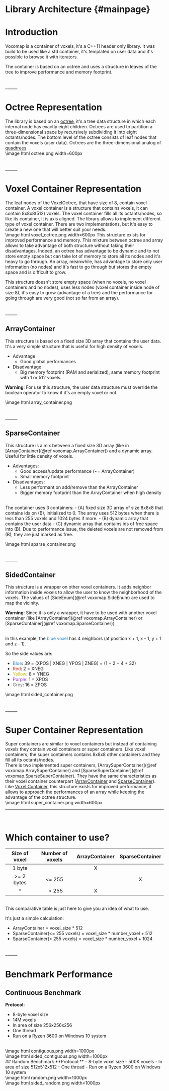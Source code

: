 # Library Architecture {#mainpage}
# Introduction
Voxomap is a container of voxels, it's a C++11 header only library. It was build to be used like a std container, it's templated on user data and it's possible to browse it with iterators.

The container is based on an octree and uses a structure in leaves of the tree to improve performance and memory footprint.

<br />
______
<br />

# Octree Representation
The library is based on an [octree](https://en.wikipedia.org/wiki/Octree), it's a tree data structure in which each internal node has exactly eight children.
Octrees are used to partition a three-dimensional space by recursively subdividing it into eight octants/nodes.
The bottom level of the octree consists of leaf nodes that contain the voxels (user data).
Octrees are the three-dimensional analog of [quadtrees](https://en.wikipedia.org/wiki/Quadtree).
<br />
\image html octree.png width=600px

<br />
______
<br />

# Voxel Container Representation
The leaf nodes of the VoxelOctree, that have size of 8, contain voxel container. A voxel container is a structure that contains voxels, it can contain 8x8x8(512) voxels. The voxel container fills all its octants/nodes, so like its container, it is axis aligned. The library allows to implement different type of voxel container. There are two implementations, but it's easy to create a new one that will better suit your needs.
<br />
\image html voxel_octree.png width=600px
This structure exists for improved performance and memory. This mixture between octree and array allows to take advantage of both structure without taking their disadvantages. Indeed, an octree has advantage to be dynamic and to not store empty space but can take lot of memory to store all its nodes and it's heavy to go through. An array, meanwhile, has advantage to store only user information (no nodes) and it's fast to go through but stores the empty space and is difficult to grow.

This structure doesn't store empty space (when no voxels, no voxel containers and no nodes), uses less nodes (voxel container inside node of size 8), it's easy to grow (advantage of a tree) and the performance for going through are very good (not so far from an array).

<br />
______
<br />

## ArrayContainer
This structure is based on a fixed size 3D array that contains the user data. It's a very simple structure that is useful for high density of voxels.
- Advantage
  - Good global performances
- Disadvantage
  - Big memory footprint (RAM and serialized), same memory footprint with 1 or 512 voxels.

**Warning**: For use this structure, the user data structure must override the boolean operator to know if it's an empty voxel or not.

\image html array_container.png

<br />
______
<br />

## SparseContainer
This structure is a mix between a fixed size 3D array (like in [ArrayContainer](@ref voxomap.ArrayContainer)) and a dynamic array. Useful for little density of voxels.
- Advantages:
  - Good access/update performance (~= ArrayContainer)
  - Small memory footprint
- Disadvantages:
  - Less performant on add/remove than the ArrayContainer
  - Bigger memory footprint than the ArrayContainer when high density

<br />
The container uses 3 containers:
- (A) fixed size 3D array of size 8x8x8 that contains ids on (B), initialized to 0. The array uses 512 bytes when there is less than 255 voxels and 1024 bytes if more.
- (B) dynamic array that contains the user data
- (C) dynamic array that contains ids of free space into (B). Due to performance issue, the deleted voxels are not removed from (B), they are just marked as free.
</div>

\image html sparse_container.png

<br />
______
<br />

## SidedContainer
This structure is a wrapper on other voxel containers. It adds neighbor information inside voxels to allow the user to know the neighborhood of the voxels.
The values of [SideEnum](@ref voxomap.SideEnum) are used to map the vicinity.

**Warning**:  Since it is only a wrapper, it have to be used with another voxel container (like [ArrayContainer](@ref voxomap.ArrayContainer) or [SparseContainer](@ref voxomap.SparseContainer))

<br />
In this example, the <span style="color: #388bcf;">blue voxel</span> has 4 neighbors (at position x + 1, x - 1, y + 1 and z - 1).

So the side values are:
- <span style="color: #388bcf;">Blue</span>: 39 = (XPOS | XNEG | YPOS | ZNEG) = (1 + 2 + 4 + 32)
- <span style="color: #d53939;">Red</span>: 2 = XNEG
- <span style="color: #c6ba03;">Yellow</span>: 8 = YNEG
- <span style="color: #9e3ad7;">Purple</span>: 1 = XPOS
- <span style="color: #6f6f6f;">Grey</span>: 16 = ZPOS

\image html sided_container.png

<br />
______
<br />

# Super Container Representation
Super containers are similar to voxel containers but instead of containing voxels they contain voxel containers or super containers. Like voxel containers, the super containers contains 8x8x8 other containers and they fill all its octants/nodes. <br />
There is two implemented super containers, [ArraySuperContainer](@ref voxomap.ArraySuperContainer) and [SparseSuperContainer](@ref voxomap.SparseSuperContainer). They have the same characteristics as their voxel container counterpart ([ArrayContainer](#autotoc_md3) and [SparseContainer](#autotoc_md4)).
<br />
Like [Voxel Container](#autotoc_md2), this structure exists for improved performance, it allows to approach the performances of an array while keeping the advantage of the octree structure.
<br />
\image html super_container.png width=600px
<br />
______
<br />

# Which container to use?
| Size of voxel | Number of voxels | ArrayContainer | SparseContainer |
| :-----------: | :--------------: | :------------: | :-------------: |
|    1 byte     |                  |        X       |                 |
|  >= 2 bytes   |     <= 255       |                |        X        |
| ^             |   &nbsp; > 255   |        X       |                 |

<br />
This comparative table is just here to give you an idea of what to use.

It's just a simple calculation:
- ArrayContainer = voxel_size * 512
- SparseContainer(<= 255 voxels) = voxel_size * number_voxel + 512
- SparseContainer(> 255 voxels) = voxel_size * number_voxel + 1024
<br />
______
<br />

# Benchmark Performance
## Continuous Benchmark
**Protocol:**
- 8-byte voxel size
- 14M voxels
- In area of size 256x256x256
- One thread
- Run on a Ryzen 3600 on Windows 10 system
<br />
\image html contiguous.png width=1000px
<br />
\image html sided_contiguous.png width=1000px
<br />
## Random Benchmark
**Protocol:**
- 8-byte voxel size
- 500K voxels
- In area of size 512x512x512
- One thread
- Run on a Ryzen 3600 on Windows 10 system
<br />
\image html random.png width=1000px
<br />
\image html sided_random.png width=1000px